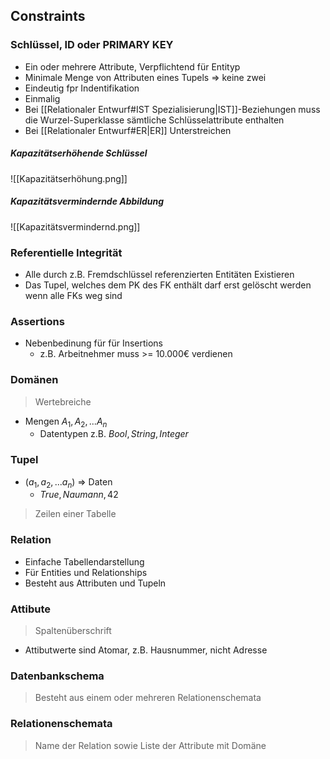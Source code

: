 ## Constraints
### Schlüssel, ID oder PRIMARY KEY
- Ein oder mehrere Attribute, Verpflichtend für Entityp
- Minimale Menge von Attributen eines Tupels => keine zwei 
- Eindeutig fpr Indentifikation
- Einmalig
- Bei [[Relationaler Entwurf#IST Spezialisierung|IST]]-Beziehungen muss die Wurzel-Superklasse sämtliche
Schlüsselattribute enthalten
- Bei [[Relationaler Entwurf#ER|ER]] Unterstreichen

##### Kapazitätserhöhende Schlüssel
![[Kapazitätserhöhung.png]]
##### Kapazitätsvermindernde Abbildung
![[Kapazitätsvermindernd.png]]
### Referentielle Integrität
- Alle durch z.B. Fremdschlüssel referenzierten Entitäten Existieren
- Das Tupel, welches dem PK des FK enthält darf erst gelöscht werden wenn alle FKs weg sind

### Assertions
- Nebenbedinung für für Insertions
	- z.B. Arbeitnehmer muss >= 10.000€ verdienen

### Domänen
> Wertebreiche
- Mengen $A_1, A_2,...A_n$
	- Datentypen z.B. $Bool, String, Integer$

### Tupel
- $(a_1, a_2,...a_n)$ => Daten
	- $True, Naumann, 42$
> Zeilen einer Tabelle

### Relation
- Einfache Tabellendarstellung
- Für Entities und Relationships
- Besteht aus Attributen und Tupeln

### Attibute
> Spaltenüberschrift
- Attibutwerte sind Atomar, z.B. Hausnummer, nicht Adresse

### Datenbankschema
> Besteht aus einem oder mehreren Relationenschemata

### Relationenschemata
> Name der Relation sowie Liste der Attribute mit Domäne